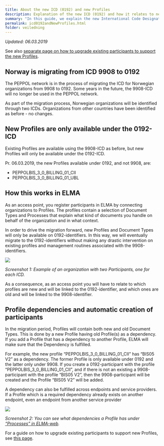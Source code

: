 ```yaml
---
title: About the new ICD (0192) and new Profiles
description: Explanation of the new ICD (0192) and how it relates to ned Profiles.
summary: "In this guide, we explain the new International Code Designator (ICD), 0192, for Norway, how the new Profiles relates to this ICD, and an overview of how this works in ELMA."
permalink: icd0192andNewProfiles.html
folder: veiledning
---
```


*Updated: 06.03.2019*

See also [separate page on how to upgrade existing participants to support the new Profiles](upgradeTo0192Profiles.html).

## Norway is migrating from ICD 9908 to 0192
The PEPPOL network is in the process of migrating the ICD for Norwegian organizations from 9908 to 0192. Some years in the future, the 9908-ICD will no longer be used in the PEPPOL network.

As part of the migration process, Norwegian organizations will be identified through two ICDs. Organizations from other countries have been identified as before - no changes.

## New Profiles are only available under the 0192-ICD
Existing Profiles are available using the 9908-ICD as before, but new Profiles will only be available under the 0192-ICD.

Pr. 06.03.2019, the new Profiles available under 0192, and not 9908, are:
- PEPPOLBIS_3_0_BILLING_01_CII
- PEPPOLBIS_3_0_BILLING_01_UBL

## How this works in ELMA
As an access point, you register participants in ELMA by connecting organizations to Profiles. The profiles contain a selection of Document Types and Processes that explain what kind of documents you handle on behalf of the organization and in what context. 

In order to drive the migration forward, new Profiles and Document Types will only be available on 0192-identifiers. In this way, we will eventually migrate to the 0192-identifiers without making any drastic intervention on existing profiles and management routines associated with the 9908-identifiers.

![](/spike-elma/resources/elma/participant_search_example_of_org_with_two_participants.png)

*Screenshot 1: Example of an organization with two Participants, one for each ICD.*

As a consequence, as an access point you will have to relate to which profiles are new and will be linked to the 0192-identifier, and which ones are old and will be linked to the 9908-identifier. 

## Profile dependencies and automatic creation of participants
In the migration period, Profiles will contain both new and old Document Types. This is done by a new Profile having old Profile(s) as a dependency. If you add a Profile that has a dependency to another Profile, ELMA will make sure that the Dependency is fulfilled.

For example, the new profile “PEPPOLBIS_3_0_BILLING_01_CII” has “BIS05 V2” as a dependency. The former Profile is only available under 0192 and the latter only under 9908. If you create a 0192-participant with the profile “PEPPOLBIS_3_0_BILLING_01_CII”, and if there is not an existing a 9908-participant with the profile “BIS05 V2”, then the 9908-participant will be created and the Profile “BIS05 V2” will be added.

A dependency can also be fulfilled across endpoints and service providers. If a Profile which is a required dependency already exists on another endpoint, even an endpoint from another service provider

![](/spike-elma/resources/elma/view_process.png)

*Screenshot 2: You can see what dependencies a Profile has under [“Processes” in ELMA-web](https://smp.difi.no/process).*

For a guide on how to upgrade existing participants to support new Profiles, see [this page](upgradeTo0192Profiles.html).
